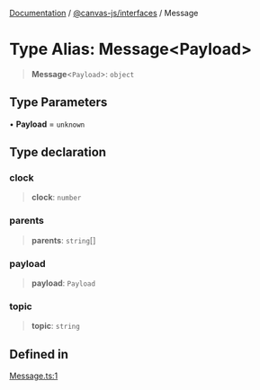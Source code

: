 [Documentation](../../../packages.md) / [@canvas-js/interfaces](../index.md) / Message

# Type Alias: Message\<Payload\>

> **Message**\<`Payload`\>: `object`

## Type Parameters

• **Payload** = `unknown`

## Type declaration

### clock

> **clock**: `number`

### parents

> **parents**: `string`[]

### payload

> **payload**: `Payload`

### topic

> **topic**: `string`

## Defined in

[Message.ts:1](https://github.com/canvasxyz/canvas/blob/62d177fb446565afa753f83091e84331fbd47245/packages/interfaces/src/Message.ts#L1)
